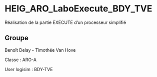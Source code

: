 # HEIG_ARO_LaboExecute_BDY_TVE

Réalisation de la partie EXECUTE d’un processeur simplifié

## Groupe

Benoît Delay - Timothée Van Hove

Classe : ARO-A

User logisim : BDY-TVE
